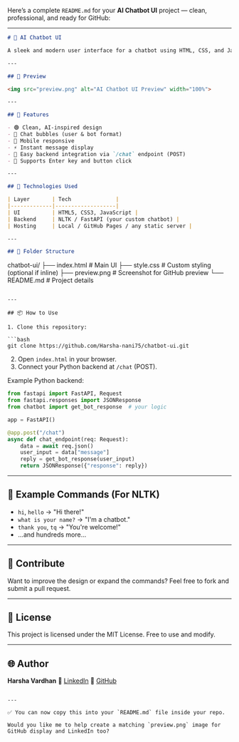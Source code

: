 Here’s a complete `README.md` for your **AI Chatbot UI** project — clean, professional, and ready for GitHub:

---

```markdown
# 🤖 AI Chatbot UI

A sleek and modern user interface for a chatbot using HTML, CSS, and JavaScript — designed to interact with a backend powered by Python (NLTK, FastAPI, or Flask).

---

## 📸 Preview

<img src="preview.png" alt="AI Chatbot UI Preview" width="100%">

---

## 🧠 Features

- 🟢 Clean, AI-inspired design
- 🧾 Chat bubbles (user & bot format)
- 📱 Mobile responsive
- ⚡ Instant message display
- 🔌 Easy backend integration via `/chat` endpoint (POST)
- 🔄 Supports Enter key and button click

---

## 🚀 Technologies Used

| Layer       | Tech              |
|-------------|-------------------|
| UI          | HTML5, CSS3, JavaScript |
| Backend     | NLTK / FastAPI (your custom chatbot) |
| Hosting     | Local / GitHub Pages / any static server |

---

## 🔧 Folder Structure

```

chatbot-ui/
├── index.html       # Main UI
├── style.css        # Custom styling (optional if inline)
├── preview\.png      # Screenshot for GitHub preview
└── README.md        # Project details

````

---

## 📦 How to Use

1. Clone this repository:

```bash
git clone https://github.com/Harsha-nani75/chatbot-ui.git
````

2. Open `index.html` in your browser.
3. Connect your Python backend at `/chat` (POST).

Example Python backend:

```python
from fastapi import FastAPI, Request
from fastapi.responses import JSONResponse
from chatbot import get_bot_response  # your logic

app = FastAPI()

@app.post("/chat")
async def chat_endpoint(req: Request):
    data = await req.json()
    user_input = data["message"]
    reply = get_bot_response(user_input)
    return JSONResponse({"response": reply})
```

---

## 💬 Example Commands (For NLTK)

* `hi`, `hello` → "Hi there!"
* `what is your name?` → "I'm a chatbot."
* `thank you`, `tq` → "You're welcome!"
* ...and hundreds more...

---

## 📢 Contribute

Want to improve the design or expand the commands?
Feel free to fork and submit a pull request.

---

## 📜 License

This project is licensed under the MIT License. Free to use and modify.

---

## 🌐 Author

**Harsha Vardhan**
🔗 [LinkedIn](https://www.linkedin.com/in/your-profile)
🔗 [GitHub](https://github.com/Harsha-nani75)

```

---

✅ You can now copy this into your `README.md` file inside your repo.

Would you like me to help create a matching `preview.png` image for GitHub display and LinkedIn too?
```
